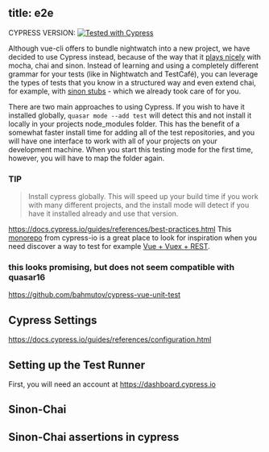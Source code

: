 title: e2e
---
 CYPRESS VERSION:
<a href="https://github.com/cypress-io">
    <img alt="Tested with Cypress" src="https://img.shields.io/badge/tested with-Cypress-2fa4cf.svg">
</a>

Although vue-cli offers to bundle nightwatch into a new project, we have decided to use Cypress instead, because of the way that it [plays nicely](https://docs.cypress.io/guides/references/bundled-tools.html) with mocha, chai and sinon. Instead of learning and using a completely different grammar for your tests (like in Nightwatch and TestCafé), you can leverage the types of tests that you know in a structured way and even extend chai, for example, with [sinon stubs](https://github.com/cypress-io/sinon-chai) - which we already took care of for you.

There are two main approaches to using Cypress. If you wish to have it installed globally, `quasar mode --add test` will detect this and not install it locally in your projects node_modules folder. This has the benefit of a somewhat faster install time for adding all of the test repositories, and you will have one interface to work with all of your projects on your development machine. When you start this testing mode for the first time, however, you will have to map the folder again. 
 
### TIP
> Install cypress globally. This will speed up your build time if you work with many different projects, and the install mode will detect if you have it installed already and use that version.

https://docs.cypress.io/guides/references/best-practices.html
This [monorepo](https://github.com/cypress-io/cypress-example-recipes) from cypress-io is a great place to look for inspiration when you need discover a way to test for example [Vue + Vuex + REST](https://github.com/cypress-io/cypress-example-recipes#vue--vuex--rest-testing).

### this looks promising, but does not seem compatible with quasar16
https://github.com/bahmutov/cypress-vue-unit-test


## Cypress Settings
https://docs.cypress.io/guides/references/configuration.html

## Setting up the Test Runner

First, you will need an account at https://dashboard.cypress.io 

## Sinon-Chai

## Sinon-Chai assertions in cypress


